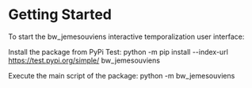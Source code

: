 # Getting Started

To start the bw_jemesouviens interactive temporalization user interface:

Install the package from PyPi Test:
python -m pip install --index-url https://test.pypi.org/simple/ bw_jemesouviens

Execute the main script of the package:
python -m bw_jemesouviens
